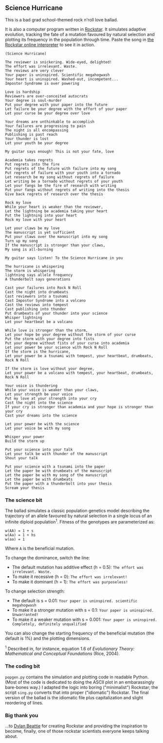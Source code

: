 ## Science Hurricane

This is a bad grad school-themed rock n'roll love ballad.

It is also a computer program written in [Rockstar](https://codewithrockstar.com). It simulates adaptive evolution, tracking the fate of a mutation favoured by natural selection and plotting its frequency in the population through time. Paste the song in [the Rockstar online interpreter](https://codewithrockstar.com/online) to see it in action.

```
(Science Hurricane)

The reviewer is snickering. Wide-eyed, delighted!
The effort was irrelevant. Waste.
The reviews are very clever
Your paper is uninspired. Scientific megahogwash
Your heart is uninspired. Washed-out, incompetent...
Impostor Syndrome is over powering

Love is hardship
Reviewers are over-conceited autocrats
Your degree is soul-murder
Put your degree with your paper into the future
Let failure be your degree with the effort of your paper
Let your curse be your degree over love

Your dreams are unthinkable to accomplish
Your failures are progressing to pain
The night is all encompassing
Publishing is past reach
Your thunder is lost
Let your youth be your degree

My guitar says enough! This is not your fate, love

Academia takes regrets
Put regrets into the fire
Put regrets of the future with failure into my song
Put regrets of failure with your youth into a tornado
Let research be my song without regrets of failure
Let writing be a tornado without regrets of your youth
Let your fangs be the fire of research with writing
Put your fangs without regrets of writing into the thesis
Give back regrets of research over the thesis

Rock my love
While your heart is weaker than the reviewer,
Let the lightning be academia taking your heart
Put the lightning into your heart
Rock my love with your heart

Let your claws be my love
The manuscript is yet sufficient
Put your claws over the manuscript into my song
Turn up my song
If the manuscript is stronger than your claws,
My song is all-burning

My guitar says listen! To the Science Hurricane in you

The hurricane is whispering
The storm is whispering
lightning says allele frequency
A thunderbolt says generations

Cast your failures into Rock N Roll
Cast the night into drumbeats
Cast reviewers into a tsunami
Cast Impostor Syndrome into a volcano
Cast the reviews into tempest
Cast publishing into thunder
Put drumbeats of your thunder into your science
Whisper lightning
Let your heartbeat be a volcano

While love is stronger than the storm,
Let your hope be your degree without the storm of your curse
Put the storm with your degree into fists
Put your degree without fists of your curse into academia
Let your power be your science with Rock N Roll
If the storm is the hurricane,
Let your power be a tsunami with tempest, your heartbeat, drumbeats, Rock N Roll

If the storm is love without your degree,
Let your power be a volcano with tempest, your heartbeat, drumbeats, Rock N Roll

Your voice is thundering
While your voice is weaker than your claws,
Let your strength be your voice
Put my love at your strength into your cry
Cast the night into the science
If your cry is stronger than academia and your hope is stronger than your cry
Cast your dreams into the science

Let your power be with the science
Let your voice be with my song

Whisper your power
Build the storm up

Put your science into your talk
Let your talk be with thunder of the manuscript
Shout your talk

Put your science with a tsunami into the paper
Let the paper be with drumbeats of the manuscript
Let the paper be with my song of the manuscript
Let the paper be with drumbeats
Put the paper with a thunderbolt into your thesis
Scream your thesis
```

### The science bit

The ballad simulates a classic population genetics model describing the trajectory of an allele favoured by natural selection in a single locus of an infinite diploid population<sup>1</sup>. Fitness of the genotypes are parameterized as:

	w(AA) = 1 + s
	w(Aa) = 1 + hs
	w(aa) = 1
	
Where `A` is the beneficial mutation.

To change the dominance, switch the line:

* The default mutation has additive effect (h = 0.5): `The effort was irrelevant. Waste.`
* To make it recessive (h = 0): `The effort was irrelevant!`
* To make it dominant (h = 1): `The effort was purposeless!`

To change selection strength:

* The default is s = 0.01: `Your paper is uninspired. scientific megahogwash`
* To make it a stronger mutation with s = 0.1: `Your paper is uninspired. Unwarranted!`
* To make it a weaker mutation with s = 0.001: `Your paper is uninspired. Completely, definitely unqualified`

You can also change the starting frequency of the beneficial mutation (the default is 1%) and the plotting dimensions.

<sup>1</sup> Described in, for instance, equation 1.6 of _Evolutionary Theory: Mathematical and Conceptual Foundations_ (Rice, 2004).

### The coding bit

`popgen.py` contains the simulation and plotting code in readable Python. (Most of the code is dedicated to doing the ASCII plot in an embarassingly bare-bones way.) I adapted the logic into boring ("minimalist") Rockstar; the script `sing.py` converts that into proper ("idiomatic") Rockstar. The final version of the ballad is the idiomatic file plus capitalization and slight reordering of lines.

### Big thank you

...to [Dylan Beattie](https://dylanbeattie.net/) for creating Rockstar and providing the inspiration to become, finally, one of those rockstar scientists everyone keeps talking about.